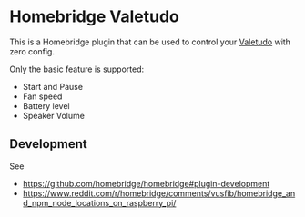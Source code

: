 # Homebridge Valetudo

This is a Homebridge plugin that can be used to control your [Valetudo](https://valetudo.cloud) with zero config.

Only the basic feature is supported:

- Start and Pause
- Fan speed
- Battery level
- Speaker Volume

## Development

See

- https://github.com/homebridge/homebridge#plugin-development
- https://www.reddit.com/r/homebridge/comments/vusfib/homebridge_and_npm_node_locations_on_raspberry_pi/
